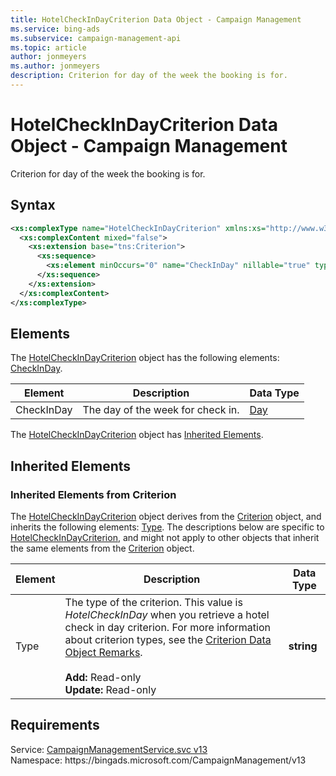 ```yaml
---
title: HotelCheckInDayCriterion Data Object - Campaign Management
ms.service: bing-ads
ms.subservice: campaign-management-api
ms.topic: article
author: jonmeyers
ms.author: jonmeyers
description: Criterion for day of the week the booking is for.
---
```

# HotelCheckInDayCriterion Data Object - Campaign Management
Criterion for day of the week the booking is for.

## Syntax
```xml
<xs:complexType name="HotelCheckInDayCriterion" xmlns:xs="http://www.w3.org/2001/XMLSchema">
  <xs:complexContent mixed="false">
    <xs:extension base="tns:Criterion">
      <xs:sequence>
        <xs:element minOccurs="0" name="CheckInDay" nillable="true" type="tns:Day" />
      </xs:sequence>
    </xs:extension>
  </xs:complexContent>
</xs:complexType>
```

## <a name="elements"></a>Elements

The [HotelCheckInDayCriterion](hotelcheckindaycriterion.md) object has the following elements: [CheckInDay](#checkinday).

|Element|Description|Data Type|
|-----------|---------------|-------------|
|<a name="checkinday"></a>CheckInDay|The day of the week for check in.|[Day](day.md)|

The [HotelCheckInDayCriterion](hotelcheckindaycriterion.md) object has [Inherited Elements](#inheritedelements).

## <a name="inheritedelements"></a>Inherited Elements

### <a name="inheritedelementscriterion"></a>Inherited Elements from Criterion
The [HotelCheckInDayCriterion](hotelcheckindaycriterion.md) object derives from the [Criterion](criterion.md) object, and inherits the following elements: [Type](#type). The descriptions below are specific to [HotelCheckInDayCriterion](hotelcheckindaycriterion.md), and might not apply to other objects that inherit the same elements from the [Criterion](criterion.md) object.  

|Element|Description|Data Type|
|-----------|---------------|-------------|
|<a name="type"></a>Type|The type of the criterion. This value is *HotelCheckInDay* when you retrieve a hotel check in day criterion. For more information about criterion types, see the [Criterion Data Object Remarks](criterion.md#remarks).<br/><br/>**Add:** Read-only<br/>**Update:** Read-only|**string**|

## Requirements
Service: [CampaignManagementService.svc v13](https://campaign.api.bingads.microsoft.com/Api/Advertiser/CampaignManagement/v13/CampaignManagementService.svc)  
Namespace: https\://bingads.microsoft.com/CampaignManagement/v13  

